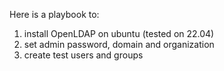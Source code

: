 Here is a playbook to:
1. install OpenLDAP on ubuntu (tested on 22.04)
2. set admin password, domain and organization
3. create test users and groups

